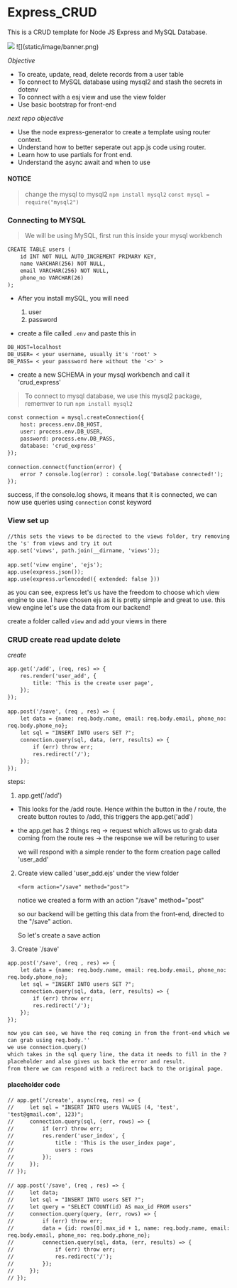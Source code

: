 # Express_CRUD
This is a CRUD template for Node JS Express and MySQL Database. 

<img src="static\img\banner.png"/>
![](static/image/banner.png)

*Objective*
* To create, update, read, delete records from a user table
* To connect to MySQL database using mysql2 and stash the secrets in dotenv
* To connect with a esj view and use the view folder
* Use basic bootstrap for front-end

*next repo objective*
* Use the node express-generator to create a template using router context.
* Understand how to better seperate out app.js code using router.
* Learn how to use partials for front end.
* Understand the async await and when to use

#### NOTICE
> change the mysql to mysql2
```npm install mysql2```
```const mysql = require("mysql2")```

### Connecting to MYSQL
> We will be using MySQL, first run this inside your mysql workbench

```
CREATE TABLE users (
	id INT NOT NULL AUTO_INCREMENT PRIMARY KEY,
    name VARCHAR(256) NOT NULL,
    email VARCHAR(256) NOT NULL,
    phone_no VARCHAR(26)
);
```

- After you install mySQL, you will need
    1. user
    2. password

- create a file called  `.env` and paste this in
```
DB_HOST=localhost
DB_USER= < your username, usually it's 'root' >
DB_PASS= < your passsword here without the '<>' >
```

- create a new SCHEMA in your mysql workbench and call it 'crud_express'


> To connect to mysql database, we use this mysql2 package, rememver to run `npm install mysql2`

```
const connection = mysql.createConnection({
    host: process.env.DB_HOST,
    user: process.env.DB_USER,
    password: process.env.DB_PASS,
    database: 'crud_express'
});

connection.connect(function(error) {
    error ? console.log(error) : console.log('Database connected!');
});
```

success, if the console.log shows, it means that it is connected, we can now use queries using `connection` const keyword

### View set up

```
//this sets the views to be directed to the views folder, try removing the 's' from views and try it out
app.set('views', path.join(__dirname, 'views'));

app.set('view engine', 'ejs');
app.use(express.json());
app.use(express.urlencoded({ extended: false }))
```

as you can see, express let's us have the freedom to choose which view engine to use. I have chosen ejs as it is pretty simple and great to use.
this view engine let's use the data from our backend!

create a folder called `view` and add your views in there

### CRUD create read update delete

*create*

```
app.get('/add', (req, res) => {
    res.render('user_add', {
        title: 'This is the create user page',
    });
});

app.post('/save', (req , res) => {
    let data = {name: req.body.name, email: req.body.email, phone_no: req.body.phone_no};
    let sql = "INSERT INTO users SET ?";
    connection.query(sql, data, (err, results) => {
        if (err) throw err;
        res.redirect('/');
    });
});
```

steps: 

1. app.get('/add')

- This looks for the /add route. Hence within the button in the / route, the create button routes to /add, this triggers the app.get('add')
- the app.get has 2 things
    req -> request which allows us to grab data coming from the route
    res -> the response we will be returing to user

    we will respond with a simple render to the form creation page called 'user_add'

2. Create view called 'user_add.ejs' under the view folder
    ```
    <form action="/save" method="post">
    ```
    notice we created a form with an action "/save" method="post"

    so our backend will be getting this data from the front-end, directed to the "/save" action. 

    So let's create a save action

3. Create `/save'

```
app.post('/save', (req , res) => {
    let data = {name: req.body.name, email: req.body.email, phone_no: req.body.phone_no};
    let sql = "INSERT INTO users SET ?";
    connection.query(sql, data, (err, results) => {
        if (err) throw err;
        res.redirect('/');
    });
});
```

    now you can see, we have the req coming in from the front-end which we can grab using req.body.''
    we use connection.query() 
    which takes in the sql query line, the data it needs to fill in the ? placeholder and also gives us back the error and result.
    from there we can respond with a redirect back to the original page. 




#### placeholder code

```
// app.get('/create', async(req, res) => {
//     let sql = "INSERT INTO users VALUES (4, 'test', 'test@gmail.com', 123)";
//     connection.query(sql, (err, rows) => {
//         if (err) throw err;
//         res.render('user_index', {
//             title : 'This is the user_index page',
//             users : rows
//         });
//     });
// });

// app.post('/save', (req , res) => {
//     let data;
//     let sql = "INSERT INTO users SET ?";
//     let query = "SELECT COUNT(id) AS max_id FROM users"
//     connection.query(query, (err, rows) => {
//         if (err) throw err;
//         data = {id: rows[0].max_id + 1, name: req.body.name, email: req.body.email, phone_no: req.body.phone_no};
//         connection.query(sql, data, (err, results) => {
//             if (err) throw err;
//             res.redirect('/');
//         });
//     });
// });
```